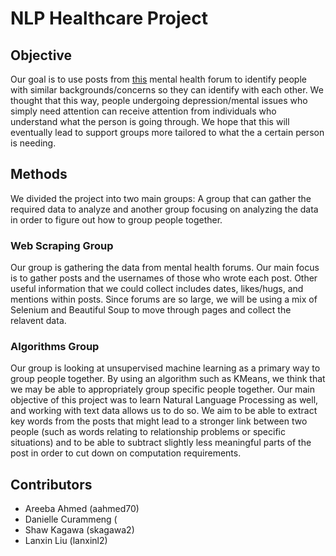 # NLP Healthcare Project

## Objective

Our goal is to use posts from [this](https://mentalhealthforum.net/forum) mental health forum to identify people with similar 
backgrounds/concerns so they can identify with each other. We thought that this way, 
people undergoing depression/mental issues who simply need attention can receive 
attention from individuals who understand what the person is going through. We hope 
that this will eventually lead to support groups more tailored to what the a certain 
person is needing.

## Methods

We divided the project into two main groups: A group that can gather the required data 
to analyze and another group focusing on analyzing the data in order to figure out how
to group people together.

### Web Scraping Group

Our group is gathering the data from mental health forums. Our main focus is to gather 
posts and the usernames of those who wrote each post. Other useful information that we 
could collect includes dates, likes/hugs, and mentions within posts. Since forums are 
so large, we will be using a mix of Selenium and Beautiful Soup to move through pages 
and collect the relavent data.

### Algorithms Group

Our group is looking at unsupervised machine learning as a primary way to group people 
together. By using an algorithm such as KMeans, we think that we may be able to 
appropriately group specific people together. Our main objective of this project was 
to learn Natural Language Processing as well, and working with text data allows us to 
do so. We aim to be able to extract key words from the posts that might lead to a 
stronger link between two people (such as words relating to relationship problems or 
specific situations) and to be able to subtract slightly less meaningful parts of the 
post in order to cut down on computation requirements.


## Contributors
+ Areeba Ahmed (aahmed70)
+ Danielle Curammeng (
+ Shaw Kagawa (skagawa2)
+ Lanxin Liu (lanxinl2)
